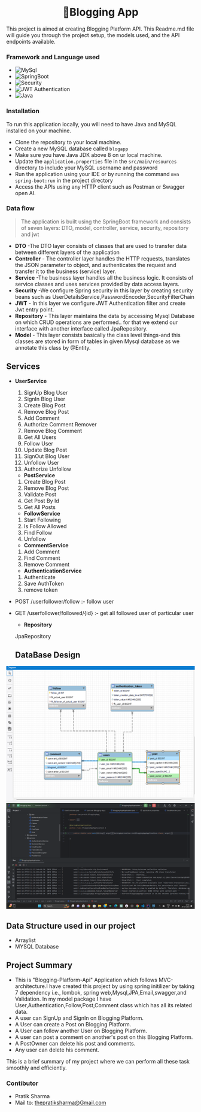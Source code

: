 <h1 align="center"> 
🏡Blogging App</h1>
This project is aimed at creating Blogging Platform API. This Readme.md file will guide you through the project setup, the models used, and the API endpoints available.

 ### Framework and Language used

- ![MySql](https://img.shields.io/badge/DBMS-MYSQL_8.0_or_Higher-blue)
- ![SpringBoot](https://img.shields.io/badge/Framework-SpringBoot-green)
- ![Security](https://img.shields.io/badge/Security-Spring_Security_6.1.0-red)
- ![JWT Authentication](https://img.shields.io/badge/JWT_Authentication-JWT_0.11.5-purple)
- ![Java](https://img.shields.io/badge/Language-Java%208%20or%20higher-yellow)

 ### Installation

To run this application locally, you will need to have Java and MySQL installed on your machine.

- Clone the repository to your local machine.
- Create a new MySQL database called `blogapp`
- Make sure you have Java JDK above 8 on ur local machine.
- Update the `application.properties` file in the `src/main/resources` directory to include your MySQL username and password
- Run the application using your IDE or by running the command `mvn spring-boot:run` in the project directory
- Access the APIs using any HTTP client such as Postman or Swagger open AI.


### Data flow

> The application is built using the SpringBoot framework and consists of seven layers: DTO, model, controller, service, security, repository and jwt
- **DTO** -The DTO layer consists of classes that are used to transfer data between different layers of the application
- **Controller** - The controller layer handles the HTTP requests, translates the JSON parameter to object, and authenticates the request and transfer it to the business (service) layer.
- **Service** -The business layer handles all the business logic. It consists of service classes and uses services provided by data access layers.
- **Security** -We configure Spring security in this layer by creating security beans such as UserDetailsService,PasswordEncoder,SecurityFilterChain
- **JWT** - In this layer we configure JWT Authentication filter and create Jwt entry point.
- **Repository** - This layer maintains the data by accessing Mysql Database on which CRUD operations are performed.. for that we extend our interface with another interface called JpaRepository.
- **Model** - This layer consists basically the class level things-and this classes are stored in form of tables in given Mysql database as we annotate this class by @Entity.

## Services

* **UserService**

   1. SignUp Blog User
   2. SignIn Blog User
   3. Create Blog Post
   4. Remove Blog Post
   5. Add Comment
   6. Authorize Comment Remover
   7. Remove Blog Comment
   8. Get All Users
   9. Follow User
   10. Update Blog Post
   11. SignOut Blog User
   12. Unfollow User
   13. Authorize Unfollow

  * **PostService**

   1. Create Blog Post
   2. Remove Blog Post
   3. Validate Post
   4. Get Post By Id
   5. Get All Posts


   * **FollowService**

   1. Start Following
   2. Is Follow Allowed
   3. Find Follow
   4. Unfollow
      

   * **CommentService**

   1. Add Comment
   2. Find Comment
   3. Remove Comment
  

   * **AuthenticationService**

   1. Authenticate
   2. Save AuthToken
   3. remove token

- POST /userfollower/follow :- follow user
- GET /userfollower/followed/{id} :- get all followed user of particular user

  * **Repository**

  JpaRepository

  ## **DataBase Design**

![DataBase Design](EER-BloggingApi.png)
![Program State](springboot.png)

## **Data Structure used in our project**
* Arraylist
* MYSQL Database
## **Project Summary**

* This is "Blogging-Platform-Api" Application which follows MVC-architecture.I have created this project by using spring initilizer by taking 7 dependency i.e., lombok, spring web,Mysql,JPA,Email,swagger,and Validation. In my model package I have User,Authentication,Follow,Post,Comment class which has all its related data.
* A user can SignUp and SignIn on Blogging Platform.
* A User can create a Post on Blogging Platform.
* A User can follow another User on Blogging Platform.
* A user can post a comment on another's post on this Blogging Platform.
* A PostOwner can delete his post and comments.
* Any user can delete his comment.

This is a brief summary of my project where we can perform all these task smoothly and efficiently.

 ### Contibutor

* Pratik Sharma
* Mail to: thepratiksharma@Gmail.com
 


